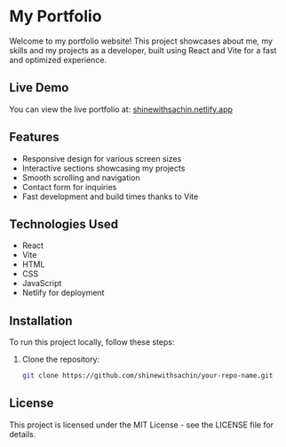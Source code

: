 # My Portfolio

Welcome to my portfolio website! This project showcases about me, my skills and my projects as a developer, built using React and Vite for a fast and optimized experience.

## Live Demo

You can view the live portfolio at: [shinewithsachin.netlify.app](https://shinewithsachin.netlify.app/)

## Features

- Responsive design for various screen sizes
- Interactive sections showcasing my projects
- Smooth scrolling and navigation
- Contact form for inquiries
- Fast development and build times thanks to Vite

## Technologies Used

- React
- Vite
- HTML
- CSS
- JavaScript
- Netlify for deployment

## Installation

To run this project locally, follow these steps:

1. Clone the repository:
   ```bash
   git clone https://github.com/shinewithsachin/your-repo-name.git


## License
This project is licensed under the MIT License - see the LICENSE file for details.
